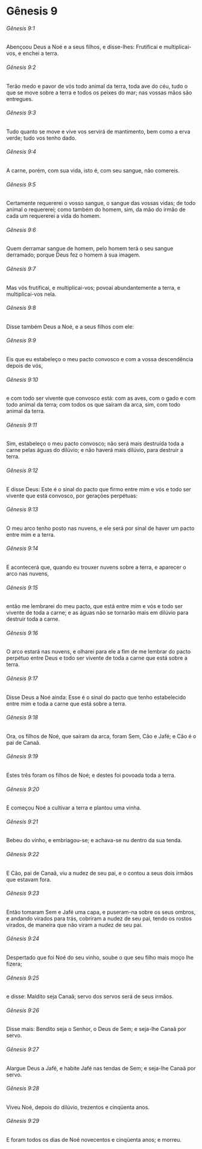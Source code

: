 # Gênesis 9

###### Gênesis 9:1

Abençoou Deus a Noé e a seus filhos, e disse-lhes: Frutificai e multiplicai-vos, e enchei a terra.

###### Gênesis 9:2

Terão medo e pavor de vós todo animal da terra, toda ave do céu, tudo o que se move sobre a terra e todos os peixes do mar; nas vossas mãos são entregues.

###### Gênesis 9:3

Tudo quanto se move e vive vos servirá de mantimento, bem como a erva verde; tudo vos tenho dado.

###### Gênesis 9:4

A carne, porém, com sua vida, isto é, com seu sangue, não comereis.

###### Gênesis 9:5

Certamente requererei o vosso sangue, o sangue das vossas vidas; de todo animal o requererei; como também do homem, sim, da mão do irmão de cada um requererei a vida do homem.

###### Gênesis 9:6

Quem derramar sangue de homem, pelo homem terá o seu sangue derramado; porque Deus fez o homem à sua imagem.

###### Gênesis 9:7

Mas vós frutificai, e multiplicai-vos; povoai abundantemente a terra, e multiplicai-vos nela.

###### Gênesis 9:8

Disse também Deus a Noé, e a seus filhos com ele:

###### Gênesis 9:9

Eis que eu estabeleço o meu pacto convosco e com a vossa descendência depois de vós,

###### Gênesis 9:10

e com todo ser vivente que convosco está: com as aves, com o gado e com todo animal da terra; com todos os que saíram da arca, sim, com todo animal da terra.

###### Gênesis 9:11

Sim, estabeleço o meu pacto convosco; não será mais destruída toda a carne pelas águas do dilúvio; e não haverá mais dilúvio, para destruir a terra.

###### Gênesis 9:12

E disse Deus: Este é o sinal do pacto que firmo entre mim e vós e todo ser vivente que está convosco, por gerações perpétuas:

###### Gênesis 9:13

O meu arco tenho posto nas nuvens, e ele será por sinal de haver um pacto entre mim e a terra.

###### Gênesis 9:14

E acontecerá que, quando eu trouxer nuvens sobre a terra, e aparecer o arco nas nuvens,

###### Gênesis 9:15

então me lembrarei do meu pacto, que está entre mim e vós e todo ser vivente de toda a carne; e as águas não se tornarão mais em dilúvio para destruir toda a carne.

###### Gênesis 9:16

O arco estará nas nuvens, e olharei para ele a fim de me lembrar do pacto perpétuo entre Deus e todo ser vivente de toda a carne que está sobre a terra.

###### Gênesis 9:17

Disse Deus a Noé ainda: Esse é o sinal do pacto que tenho estabelecido entre mim e toda a carne que está sobre a terra.

###### Gênesis 9:18

Ora, os filhos de Noé, que saíram da arca, foram Sem, Cão e Jafé; e Cão é o pai de Canaã.

###### Gênesis 9:19

Estes três foram os filhos de Noé; e destes foi povoada toda a terra.

###### Gênesis 9:20

E começou Noé a cultivar a terra e plantou uma vinha.

###### Gênesis 9:21

Bebeu do vinho, e embriagou-se; e achava-se nu dentro da sua tenda.

###### Gênesis 9:22

E Cão, pai de Canaã, viu a nudez de seu pai, e o contou a seus dois irmãos que estavam fora.

###### Gênesis 9:23

Então tomaram Sem e Jafé uma capa, e puseram-na sobre os seus ombros, e andando virados para trás, cobriram a nudez de seu pai, tendo os rostos virados, de maneira que não viram a nudez de seu pai.

###### Gênesis 9:24

Despertado que foi Noé do seu vinho, soube o que seu filho mais moço lhe fizera;

###### Gênesis 9:25

e disse: Maldito seja Canaã; servo dos servos será de seus irmãos.

###### Gênesis 9:26

Disse mais: Bendito seja o Senhor, o Deus de Sem; e seja-lhe Canaã por servo.

###### Gênesis 9:27

Alargue Deus a Jafé, e habite Jafé nas tendas de Sem; e seja-lhe Canaã por servo.

###### Gênesis 9:28

Viveu Noé, depois do dilúvio, trezentos e cinqüenta anos.

###### Gênesis 9:29

E foram todos os dias de Noé novecentos e cinqüenta anos; e morreu.

